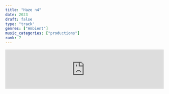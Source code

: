 ```yaml
---
title: "Haze n4"
date: 2023
draft: false
type: "track"
genres: ["Ambient"]
music_categories: ["productions"]
rank: 7
---
```

<iframe width="100%" height="125" scrolling="no" frameborder="no" allow="autoplay" src="https://w.soundcloud.com/player/?url=https%3A//api.soundcloud.com/tracks/1390111690&color=%23ff5500&auto_play=false&hide_related=true&show_comments=false&show_user=true&show_reposts=false&show_teaser=true"></iframe>
